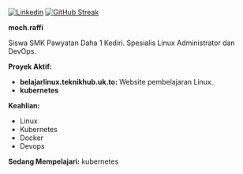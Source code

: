 [![Linkedin](https://img.shields.io/badge/-moch.raffi-blue?style=flat&logo=Linkedin&logoColor=white)](https://www.linkedin.com)
[![GitHub Streak](https://streak-stats.demolab.com?user=teknik-github&theme=tokyonight)](https://git.io/streak-stats)

**moch.raffi**

Siswa SMK Pawyatan Daha 1 Kediri. 
Spesialis Linux Administrator dan DevOps. 

**Proyek Aktif:**
* **belajarlinux.teknikhub.uk.to:** Website pembelajaran Linux.
* **kubernetes**

**Keahlian:**
* Linux
* Kubernetes
* Docker
* Devops

**Sedang Mempelajari:** kubernetes
